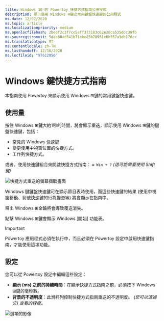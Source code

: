 ```yaml
---
title: Windows 10 的 Powertoy 快捷方式指南公用程式
description: 顯示使用 Windows ⊞鍵之常用鍵盤快速鍵的公用程式
ms.date: 12/02/2020
ms.topic: article
ms.localizationpriority: medium
ms.openlocfilehash: 2becf2c3f7cc5aff373183c62e20ca535ddc39fb
ms.sourcegitcommit: 5dac88ad541b71ebe85b78951e6b357a3db176cc
ms.translationtype: MT
ms.contentlocale: zh-TW
ms.lasthandoff: 12/16/2020
ms.locfileid: "97612056"
---
```

# <a name="windows-key-shortcut-guide"></a>Windows 鍵快捷方式指南

本指南使用 Powertoy 來顯示使用 Windows ⊞鍵的常用鍵盤快速鍵。

## <a name="usage"></a>使用量

按住 Windows ⊞鍵大約1秒的時間，將會顯示重迭，顯示使用 Windows ⊞鍵的鍵盤快速鍵，包括：

- 常見的 Windows 快速鍵
- 變更使用中視窗位置的快捷方式。
- 工作列快捷方式。

或者，使用快速鍵組合來開啟快捷方式指南： `⊞ Win + ?` *(這可能需要使用 Shift 鍵)*

![快捷方式重迭的螢幕擷取畫面](../images/pt-shortcut-guide-large.png)

Windows 鍵鍵盤快速鍵可在顯示節目表時使用，而這些快速鍵的結果 (使用中視窗移動、箭號快速鍵的行為變更等) 將會顯示在指南中。

釋出 Windows ⊞金鑰將會導致覆迭消失。

點擊 Windows ⊞鍵會顯示 Windows [開始] 功能表。

> [!IMPORTANT]
> Powertoy 應用程式必須在執行中，而且必須在 Powertoy 設定中啟用快速鍵指南，才能使用這項功能。

## <a name="settings"></a>設定

您可以從 Powertoy 設定中編輯這些設定：

- **顯示 (ms) 之前的持續時間**：在顯示快捷方式指南之前，必須按下 Windows ⊞鍵的毫秒數。
- **背景的不透明度**：此滑杆列控制快捷方式指南重迭的不透明度。 *(您可以透過它) 查看的程度。*

![選項的影像](../images/pt-shortcut-guide-settings.png)

